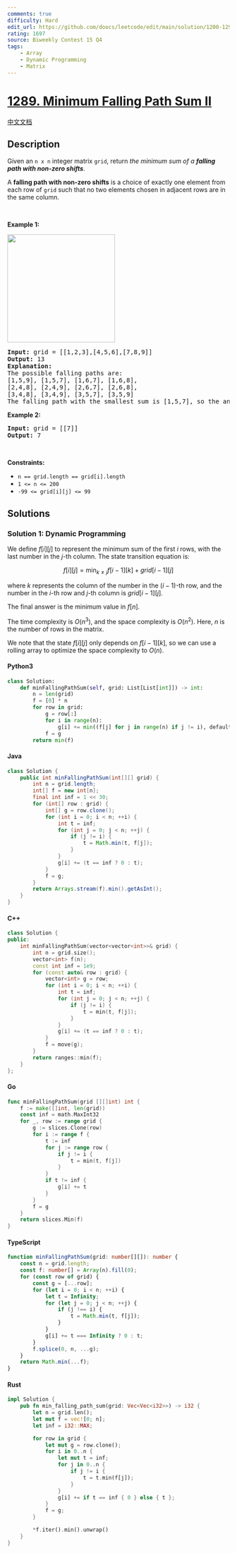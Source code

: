 ```yaml
---
comments: true
difficulty: Hard
edit_url: https://github.com/doocs/leetcode/edit/main/solution/1200-1299/1289.Minimum%20Falling%20Path%20Sum%20II/README_EN.md
rating: 1697
source: Biweekly Contest 15 Q4
tags:
    - Array
    - Dynamic Programming
    - Matrix
---
```


<!-- problem:start -->

# [1289. Minimum Falling Path Sum II](https://leetcode.com/problems/minimum-falling-path-sum-ii)

[中文文档](/solution/1200-1299/1289.Minimum%20Falling%20Path%20Sum%20II/README.md)

## Description

<!-- description:start -->

<p>Given an <code>n x n</code> integer matrix <code>grid</code>, return <em>the minimum sum of a <strong>falling path with non-zero shifts</strong></em>.</p>

<p>A <strong>falling path with non-zero shifts</strong> is a choice of exactly one element from each row of <code>grid</code> such that no two elements chosen in adjacent rows are in the same column.</p>

<p>&nbsp;</p>
<p><strong class="example">Example 1:</strong></p>
<img alt="" src="https://fastly.jsdelivr.net/gh/doocs/leetcode@main/solution/1200-1299/1289.Minimum%20Falling%20Path%20Sum%20II/images/falling-grid.jpg" style="width: 244px; height: 245px;" />
<pre>
<strong>Input:</strong> grid = [[1,2,3],[4,5,6],[7,8,9]]
<strong>Output:</strong> 13
<strong>Explanation:</strong> 
The possible falling paths are:
[1,5,9], [1,5,7], [1,6,7], [1,6,8],
[2,4,8], [2,4,9], [2,6,7], [2,6,8],
[3,4,8], [3,4,9], [3,5,7], [3,5,9]
The falling path with the smallest sum is&nbsp;[1,5,7], so the answer is&nbsp;13.
</pre>

<p><strong class="example">Example 2:</strong></p>

<pre>
<strong>Input:</strong> grid = [[7]]
<strong>Output:</strong> 7
</pre>

<p>&nbsp;</p>
<p><strong>Constraints:</strong></p>

<ul>
	<li><code>n == grid.length == grid[i].length</code></li>
	<li><code>1 &lt;= n &lt;= 200</code></li>
	<li><code>-99 &lt;= grid[i][j] &lt;= 99</code></li>
</ul>

<!-- description:end -->

## Solutions

<!-- solution:start -->

### Solution 1: Dynamic Programming

We define $f[i][j]$ to represent the minimum sum of the first $i$ rows, with the last number in the $j$-th column. The state transition equation is:

$$
f[i][j] = \min_{k \neq j} f[i - 1][k] + grid[i - 1][j]
$$

where $k$ represents the column of the number in the $(i - 1)$-th row, and the number in the $i$-th row and $j$-th column is $grid[i - 1][j]$.

The final answer is the minimum value in $f[n]$.

The time complexity is $O(n^3)$, and the space complexity is $O(n^2)$. Here, $n$ is the number of rows in the matrix.

We note that the state $f[i][j]$ only depends on $f[i - 1][k]$, so we can use a rolling array to optimize the space complexity to $O(n)$.

<!-- tabs:start -->

#### Python3

```python
class Solution:
    def minFallingPathSum(self, grid: List[List[int]]) -> int:
        n = len(grid)
        f = [0] * n
        for row in grid:
            g = row[:]
            for i in range(n):
                g[i] += min((f[j] for j in range(n) if j != i), default=0)
            f = g
        return min(f)
```

#### Java

```java
class Solution {
    public int minFallingPathSum(int[][] grid) {
        int n = grid.length;
        int[] f = new int[n];
        final int inf = 1 << 30;
        for (int[] row : grid) {
            int[] g = row.clone();
            for (int i = 0; i < n; ++i) {
                int t = inf;
                for (int j = 0; j < n; ++j) {
                    if (j != i) {
                        t = Math.min(t, f[j]);
                    }
                }
                g[i] += (t == inf ? 0 : t);
            }
            f = g;
        }
        return Arrays.stream(f).min().getAsInt();
    }
}
```

#### C++

```cpp
class Solution {
public:
    int minFallingPathSum(vector<vector<int>>& grid) {
        int n = grid.size();
        vector<int> f(n);
        const int inf = 1e9;
        for (const auto& row : grid) {
            vector<int> g = row;
            for (int i = 0; i < n; ++i) {
                int t = inf;
                for (int j = 0; j < n; ++j) {
                    if (j != i) {
                        t = min(t, f[j]);
                    }
                }
                g[i] += (t == inf ? 0 : t);
            }
            f = move(g);
        }
        return ranges::min(f);
    }
};
```

#### Go

```go
func minFallingPathSum(grid [][]int) int {
	f := make([]int, len(grid))
	const inf = math.MaxInt32
	for _, row := range grid {
		g := slices.Clone(row)
		for i := range f {
			t := inf
			for j := range row {
				if j != i {
					t = min(t, f[j])
				}
			}
			if t != inf {
				g[i] += t
			}
		}
		f = g
	}
	return slices.Min(f)
}
```

#### TypeScript

```ts
function minFallingPathSum(grid: number[][]): number {
    const n = grid.length;
    const f: number[] = Array(n).fill(0);
    for (const row of grid) {
        const g = [...row];
        for (let i = 0; i < n; ++i) {
            let t = Infinity;
            for (let j = 0; j < n; ++j) {
                if (j !== i) {
                    t = Math.min(t, f[j]);
                }
            }
            g[i] += t === Infinity ? 0 : t;
        }
        f.splice(0, n, ...g);
    }
    return Math.min(...f);
}
```

#### Rust

```rust
impl Solution {
    pub fn min_falling_path_sum(grid: Vec<Vec<i32>>) -> i32 {
        let n = grid.len();
        let mut f = vec![0; n];
        let inf = i32::MAX;

        for row in grid {
            let mut g = row.clone();
            for i in 0..n {
                let mut t = inf;
                for j in 0..n {
                    if j != i {
                        t = t.min(f[j]);
                    }
                }
                g[i] += if t == inf { 0 } else { t };
            }
            f = g;
        }

        *f.iter().min().unwrap()
    }
}
```

<!-- tabs:end -->

<!-- solution:end -->

<!-- problem:end -->
